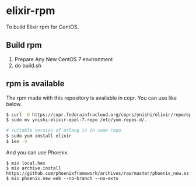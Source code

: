 # elixir-rpm

To build Elixir rpm for CentOS.

## Build rpm

1. Prepare Any New CentOS 7 environment
2. do build.sh

## rpm is available

The rpm made with this repository is available in copr.
You can use like below.
```bash
$ curl -O https://copr.fedorainfracloud.org/coprs/ynishi/elixir/repo/epel-7/ynishi-elixir-epel-7.repo
$ sudo mv ynishi-elixir-epel-7.repo /etc/yum.repos.d/. 

# suitable version of erlang is in same repo
$ sudo yum install elixir
$ iex -v
```
And you can use Phoenix.
```
$ mix local.hex
$ mix archive.install https://github.com/phoenixframework/archives/raw/master/phoenix_new.ez
$ mix phoenix.new web --no-branch --no-exto
```
